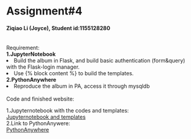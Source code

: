 # Assignment#4
<h4> Ziqiao Li (Joyce), Student id:1155128280</h4>
<br>Requirement:
<br><b>1.JupyterNotebook </b>
<br><li>Build the album in Flask, and build basic authentication (form&query) with the Flask-login manager.
<br><li>Use {% block content %} to build the templates.
<br><b>2.PythonAnywhere </b>
<br><li>Reproduce the album in PA, access it through mysqldb
<br><br>Code and finished website:

1.Jupyternotebook with the codes and templates:
<br>[Jupyternotebook and templates](https://github.com/Joyce630/com5940/tree/master/assignment%234/test%20basic%20auth)
<br>2.Link to PythonAnywere:
<br>[PythonAnywhere](joyce.pythonanywhere.com) 

